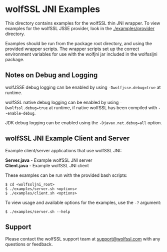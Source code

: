 
# wolfSSL JNI Examples

This directory contains examples for the wolfSSL thin JNI wrapper. To view
examples for the wolfSSL JSSE provider, look in the
[./examples/provider](./provider) directory.

Examples should be run from the package root directory, and using the provided
wrapper scripts. The wrapper scripts set up the correct environment variables
for use with the wolfjni jar included in the wolfssljni package.

## Notes on Debug and Logging

wolfJSSE debug logging can be enabled by using `-Dwolfjsse.debug=true` at
runtime.

wolfSSL native debug logging can be enabled by using `-Dwolfssl.debug=true` at
runtime, if native wolfSSL has been compiled with `--enable-debug`.

JDK debug logging can be enabled using the `-Djavax.net.debug=all` option.

## wolfSSL JNI Example Client and Server

Example client/server applications that use wolfSSL JNI:

**Server.java** - Example wolfSSL JNI server \
**Client.java** - Example wolfSSL JNI client

These examples can be run with the provided bash scripts:

```
$ cd <wolfssljni_root>
$ ./examples/server.sh <options>
$ ./examples/client.sh <options>
```

To view usage and available options for the examples, use the `-?`
argument:

```
$ ./examples/server.sh --help
```

## Support

Please contact the wolfSSL support team at support@wolfssl.com with any
questions or feedback.

